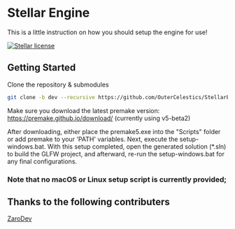 # Stellar Engine

This is a little instruction on how you should setup the engine for use!

<a href="https://github.com/OuterCelestics/StellarEngine/blob/master/LICENSE" target="blank">
    <img src="https://img.shields.io/github/license/OuterCelestics/StellarEngine?style=for-the-badge" alt="Stellar license">
</a>

## Getting Started
Clone the repository & submodules
```bash
git clone -b dev --recursive https://github.com/OuterCelestics/StellarEngine.git
```
Make sure you download the latest premake version: https://premake.github.io/download/ (currently using v5-beta2)

After downloading, either place the premake5.exe into the "Scripts" folder or add premake to your 'PATH' variables. Next, execute the setup-windows.bat. With this setup completed, open the generated solution (*.sln) to build the GLFW project, and afterward, re-run the setup-windows.bat for any final configurations.

### Note that no macOS or Linux setup script is currently provided;


## Thanks to the following contributers
[ZaroDev](https://github.com/ZaroDev)
